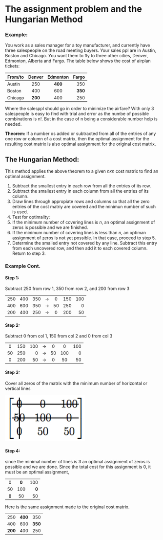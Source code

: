 # The assignment problem and the Hungarian Method


### Example:

You work as a sales manager for a toy manufacturer, and currently have three
salespeople on the road meeting buyers. Your sales ppl are in Austin, Boston
and Chicago. You want them to fly to three other cities, Denver, Edmonton,
Alberta and Fargo. The table below shows the cost of airplan tickets:

|From/to |Denver |Edmonton | Fargo |
|------- |:-----:|:-------:|------:|
|Austin  | 250   |**400**  |  350  |
|Boston  | 400   | 600     |**350**|
|Chicago |**200**| 400     |  250  |

Where the salesppl should go in order to minimize the airfare?
With only 3 salespeople is easy to find with trial and error as the numbe of
possible combinations is n!. But in the case of n being a considerable number
help is needed.

**Theorem:** If a number os added or subtracted from all of the entries of any
one row or column of a cost matrix, then the optimal assignment for the 
resulting cost matrix is also optimal assignment for the original cost matrix.


## The Hungarian Method:

This method applies the above theorem to a given _nxn_ cost matrix to find
an optimal assignment.

1. Subtract the smallest entry in each row from all the entries of its row.
2. Subtract the smallest entry in each column from all the entries of its 
column.
3. Draw lines through appropiate rows and columns so that all the zero entries
of the cost matriy are covered and the minimun number of such is used.
4. Test for optimality: 
  1. If the minimum number of covering lines is _n_, an optimal assignment of
  zeros is possible and we are finished.
  2. If the minimum number of covering lines is less than _n_, an optiman
  assignment of zeros is not yet possible. In that case, proceed to step 5.
5. Determine the smalled entry not covered by any line. Subtract this entry
from each uncovered row, and then add it to each covered column. Return to 
step 3.

### Example Cont.

#### Step 1: 
Subtract 250 from row 1, 350 from row 2, and 200 from row 3

|       |         |       |    |       |         |       |
|:-----:|:-------:|------:|---:|:-----:|:-------:|------:|
| 250   |  400    |  350  | -> |   0   |  150    |  100  |
| 400   | 600     |  350  | -> |  50   | 250     |   0   |
|  200  | 400     |  250  | -> |   0   | 200     |   50  |



#### Step 2: 
Subtract 0 from col 1, 150 from col 2 and 0 from col 3

|       |         |       |    |       |         |       |
|:-----:|:-------:|------:|---:|:-----:|:-------:|------:|
|   0   |  150    |  100  | -> |   0   |    0    |  100  |
|  50   | 250     |   0   | -> |  50   | 100     |   0   |
|   0   | 200     |   50  | -> |   0   |  50     |   50  |


#### Step 3: 
Cover all zeros of the matrix with the minimum number of horizontal or vertical
lines

![](./step3.png)

#### Step 4:

since the minimal number of lines is 3 an optimal assignment of zeros is possible
and we are done. Since the total cost for this assignment is 0, it must be an
optimal assignment,

|       |         |       |
|:-----:|:-------:|------:|
|   0   |  **0**  |  100  |
|  50   | 100     | **0** |
| **0** |  50     |   50  |


Here is the same assignment made to the original cost matrix.

|       |         |       |
|:-----:|:-------:|------:|
| 250   |**400**  |  350  |
| 400   | 600     |**350**|
|**200**| 400     |  250  |
